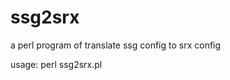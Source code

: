 # ssg2srx

a perl program of translate ssg config to srx config

usage:
perl ssg2srx.pl <your ssg file>
